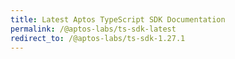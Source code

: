 ```yaml
---
title: Latest Aptos TypeScript SDK Documentation
permalink: /@aptos-labs/ts-sdk-latest
redirect_to: /@aptos-labs/ts-sdk-1.27.1
---
```

